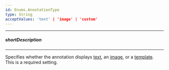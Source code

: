 ```yaml
---
id: Enums.AnnotationType
type: String
acceptValues: 'text' | 'image' | 'custom'
---
```

---
##### shortDescription
<!-- Description goes here -->

---
<!-- Description goes here -->
Specifies whether the annotation displays [text](/api-reference/_hidden/BaseWidgetAnnotationConfig/text.md '{basewidgetpath}/Configuration/annotations/#text'), an [image](/api-reference/_hidden/BaseWidgetAnnotationConfig/image '{basewidgetpath}/Configuration/annotations/image/'), or a [template](/api-reference/_hidden/dxVectorMapCommonAnnotationConfig/template.md '{basewidgetpath}/Configuration/commonAnnotationSettings/#template'). This is a required setting.